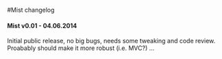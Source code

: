 #Mist changelog

#### Mist v0.01 - 04.06.2014
Initial public release, no big bugs, needs some tweaking and code review. Proabably should make it more robust (i.e. MVC?) ... 